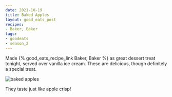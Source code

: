 ```yaml
---
date: 2021-10-19
title: Baked Apples
layout: good_eats_post
recipes:
- Baker, Baker
tags:
- goodeats
- season_2
---
```


Made {% good_eats_recipe_link Baker, Baker %} as great dessert treat tonight,
served over vanilla ice cream. These are delicious, though definitely a
special treat.

![baked apples](https://lh3.googleusercontent.com/pw/AM-JKLUERcKeyl1UuN0aoNXmX1TEpvzKCYisZmZHQmSLfArYXudaiADg60JfcPu0h84c9kDk6lo9F4yQeloIwpIHrBZF2c72E_40s0lEE3QHODT8f-4J4Z34pYi1iWlj8D7tjnFPdOrKr6SLLMIfetF09YX8=w600-no?authuser=0)

They taste just like apple crisp!
